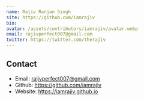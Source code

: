 ```yaml
---
name: Rajiv Ranjan Singh
site: https://github.com/iamrajiv
bio:
avatar: /assets/contributors/iamrajiv/avatar.webp
email: rajivperfect007@gmail.com
twitter: https://twitter.com/therajiv
---
```


## Contact

- Email: <rajivperfect007@gmail.com>
- Github: <https://github.com/iamrajiv>
- Website: <https://iamrajiv.github.io>
